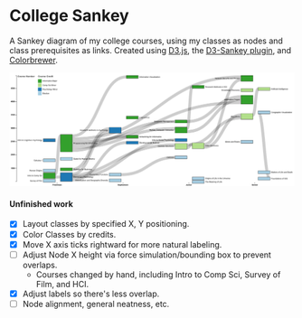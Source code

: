 # College Sankey

A Sankey diagram of my college courses, using my classes as nodes and class prerequisites as links. Created using [D3.js](https://github.com/d3/d3), the [D3-Sankey plugin](https://github.com/d3/d3-sankey), and [Colorbrewer](http://colorbrewer2.org).


<img src="data/viz.png"></img>

#### **Unfinished work**

- [x] Layout classes by specified X, Y positioning.
- [x] Color Classes by credits.
- [x] Move X axis ticks rightward for more natural labeling.
- [ ] Adjust Node X height via force simulation/bounding box to prevent overlaps.
  * Courses changed by hand, including Intro to Comp Sci, Survey of Film, and HCI.
- [x] Adjust labels so there's less overlap.
- [ ] Node alignment, general neatness, etc.
